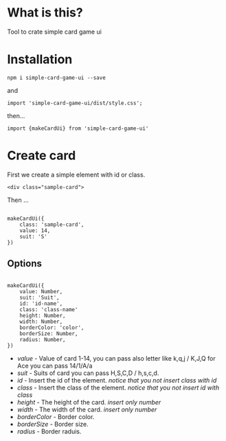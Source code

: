 # What is this? 

Tool to crate simple card game ui

# Installation

`npm i simple-card-game-ui --save`

and

`import 'simple-card-game-ui/dist/style.css';`


then...



` import {makeCardUi} from 'simple-card-game-ui' `


# Create card

First we create a simple element with id or class.

```<div class="sample-card">```

Then ...

```

makeCardUi({
    class: 'sample-card',
    value: 14,
    suit: 'S'
})

```


## Options

```

makeCardUi({
    value: Number,
    suit: 'Suit',
    id: 'id-name',
    class: 'class-name'
    height: Number,
    width: Number,
    borderColor: 'color',
    borderSize: Number,
    radius: Number,
})

```

* *value* - Value of card 1-14, you can pass also letter like k,q,j / K,J,Q for Ace you can pass 14/1/A/a
* *suit* - Suits of card you can pass H,S,C,D / h,s,c,d.  
* *id* - Insert the id of the element. *notice that you not insert class with id*
* *class* -  Insert the class of the element. *notice that you not insert id with class*
* *height* - The height of the card. *insert only number*
* *width* - The width of the card. *insert only number*
* *borderColor* - Border color.
* *borderSize* - Border size.
* *radius* - Border raduis.
